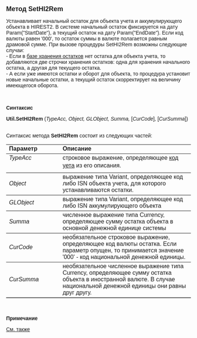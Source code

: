 <html>
<head>
<title>SetHI2Rem</title>
<style type="text/css">
.style1 {
	font-family: "Arial";
}
</style>
</head>

<body>

<p><strong><font size="4" face="Arial">Метод SetHI2Rem</font></strong></p>

<p><font face="Arial">Устанавливает начальный остаток для объекта 
учета и аккумулирующего объекта в HIREST2. В системе начальный остаток 
фиксируется на дату Param(&quot;StartDate&quot;), а текущий остаток на дату Param(&quot;EndDate&quot;). 
Если код валюты равен &#39;000&#39;, то остаток суммы в валюте полагается равным 
драмовой сумме. При вызове процедуры SetHI2Rem возможны следующие случаи:<br>
- Если в <a href="../../../Database/Hirest2.html">базе хранения остатков</a> нет 
остатка для объекта учета, то добавляются две строчки хранения остатков: одна 
для хранения начального остатка, а другая для текущего остатка. <br>
- А если уже имеются остатки и оборот для объекта, то процедура установит новые 
начальные остатки, а текущий остаток скорректирует на величину имеющегося 
оборота. </font></p>

<p class="label">&nbsp;</p>

<p class="label"><font face="Arial"><b>Синтаксис</b></font></p>

<p><font face="Arial"><strong>Util.SetHI2Rem</strong> (<em>TypeAcc, 
Object, GLObject, Summa, </em>[<em>CurCode</em>],<em>
</em>[<em>CurSumma</em>])</font></p>

<p><font face="Arial"><br>
Синтаксис метода <strong>SetHI2Rem</strong> состоит из следующих частей:</font></p>

<table border="1" cellPadding="5" cols="2" frame="below" rules="rows">
<TBODY>
  <tr vAlign="top">
    <td class="label" width="29%"><font face="Arial"><b>Параметр</b></font></td>
    <td class="label" width="71%"><font face="Arial"><strong>Описание</strong></font></td>
  </tr>
  <tr vAlign="top">
    <td width="29%"><font face="Arial"><em>TypeAcc</em></font></td>
    <td width="71%"><font face="Arial">строковое выражение, 
	определяющее <a href="../../../Defs/Accounting.html">код уета</a> из его 
	описания.</font></td>
  </tr>
  <tr>
    <td width="29%"><font face="Arial"><em>Object</em></font></td>
    <td width="71%"><font face="Arial">выражение типа Variant, 
	определяющее код либо ISN объекта учета, для которого устанавливаются 
	остатки.</font></td>
  </tr>
  <tr>
    <td width="29%"><font face="Arial"><em>GLObject </em></font></td>
    <td width="71%"><font face="Arial">выражение типа Variant, 
	определяющее код либо ISN
      </font><font face="Arial">
      аккумулирующего объекта</font></td>
  </tr>
  <tr>
    <td width="29%"><font face="Arial"><em>Summa</em></font></td>
    <td width="71%"><span class="style1">ч</span><font face="Arial">исленное выражение типа 
	Currency, определяющее сумму остатка объекта в основной денежной единице 
	системы</font></td>
  </tr>
  <tr>
    <td width="29%"><font face="Arial"><em>CurCode</em></font></td>
    <td width="71%"><font face="Arial">необязательное строковое 
	выражение, определяющее код валюты остатка. Если параметр опущен, то 
	принимается значение &#39;000&#39; - код национальной денежной единицы.</font></td>
  </tr>
</TBODY>
  <tr>
    <td width="29%"><font face="Arial"><em>CurSumma</em></font></td>
    <td width="71%"><font face="Arial">необязательное численное 
	выражение типа Currency, определяющее сумму остатка объекта в иностранной 
	валюте. В случае национальной денежной единицы они равны друг другу.</font></td>
  </tr>
</table>

<p class="label">&nbsp;</p>

<p class="label"><font face="Arial"><b>Примечание</b></font></p>

<p class="label"><a href="SetRem.html"><font face="Arial">См. также</font></a></p>

</body>
</html>
